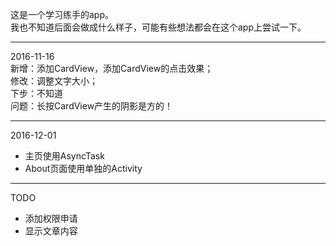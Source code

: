 这是一个学习练手的app。  
我也不知道后面会做成什么样子，可能有些想法都会在这个app上尝试一下。  

---
2016-11-16  
新增：添加CardView，添加CardView的点击效果；  
修改：调整文字大小；  
下步：不知道  
问题：长按CardView产生的阴影是方的！  

---
2016-12-01
- 主页使用AsyncTask
- About页面使用单独的Activity
  
---

TODO
- 添加权限申请
- 显示文章内容
